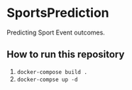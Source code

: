 # SportsPrediction
Predicting Sport Event outcomes.

## How to run this repository
1. `docker-compose build .`
2. `docker-compse up -d`
